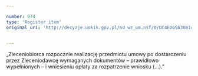 ```yaml
---

number: 974
type: 'Register item'
original_uri: 'http://decyzje.uokik.gov.pl/nd_wz_um.nsf/0/DC4ED69A30814DFAC12572DD0032977A?OpenDocument'


---
```


„Zleceniobiorca rozpocznie realizację przedmiotu umowy po dostarczeniu przez Zleceniodawcę wymaganych dokumentów – prawidłowo wypełnionych – i wniesieniu opłaty za rozpatrzenie wniosku (...).”
